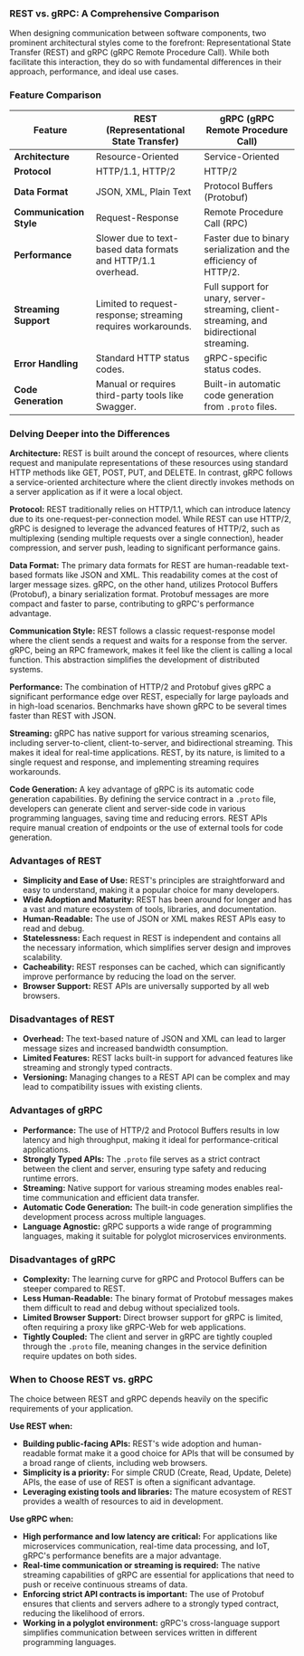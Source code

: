 ### REST vs. gRPC: A Comprehensive Comparison

When designing communication between software components, two prominent architectural styles come to the forefront: Representational State Transfer (REST) and gRPC (gRPC Remote Procedure Call). While both facilitate this interaction, they do so with fundamental differences in their approach, performance, and ideal use cases.

### Feature Comparison

| Feature                 | REST (Representational State Transfer)                       | gRPC (gRPC Remote Procedure Call)                                                        |
| ----------------------- | ------------------------------------------------------------ | ---------------------------------------------------------------------------------------- |
| **Architecture**        | Resource-Oriented                                            | Service-Oriented                                                                         |
| **Protocol**            | HTTP/1.1, HTTP/2                                             | HTTP/2                                                                                   |
| **Data Format**         | JSON, XML, Plain Text                                        | Protocol Buffers (Protobuf)                                                              |
| **Communication Style** | Request-Response                                             | Remote Procedure Call (RPC)                                                              |
| **Performance**         | Slower due to text-based data formats and HTTP/1.1 overhead. | Faster due to binary serialization and the efficiency of HTTP/2.                         |
| **Streaming Support**   | Limited to request-response; streaming requires workarounds. | Full support for unary, server-streaming, client-streaming, and bidirectional streaming. |
| **Error Handling**      | Standard HTTP status codes.                                  | gRPC-specific status codes.                                                              |
| **Code Generation**     | Manual or requires third-party tools like Swagger.           | Built-in automatic code generation from `.proto` files.                                  |

### Delving Deeper into the Differences

**Architecture:** REST is built around the concept of resources, where clients request and manipulate representations of these resources using standard HTTP methods like GET, POST, PUT, and DELETE. In contrast, gRPC follows a service-oriented architecture where the client directly invokes methods on a server application as if it were a local object.

**Protocol:** REST traditionally relies on HTTP/1.1, which can introduce latency due to its one-request-per-connection model. While REST can use HTTP/2, gRPC is designed to leverage the advanced features of HTTP/2, such as multiplexing (sending multiple requests over a single connection), header compression, and server push, leading to significant performance gains.

**Data Format:** The primary data formats for REST are human-readable text-based formats like JSON and XML. This readability comes at the cost of larger message sizes. gRPC, on the other hand, utilizes Protocol Buffers (Protobuf), a binary serialization format. Protobuf messages are more compact and faster to parse, contributing to gRPC's performance advantage.

**Communication Style:** REST follows a classic request-response model where the client sends a request and waits for a response from the server. gRPC, being an RPC framework, makes it feel like the client is calling a local function. This abstraction simplifies the development of distributed systems.

**Performance:** The combination of HTTP/2 and Protobuf gives gRPC a significant performance edge over REST, especially for large payloads and in high-load scenarios. Benchmarks have shown gRPC to be several times faster than REST with JSON.

**Streaming:** gRPC has native support for various streaming scenarios, including server-to-client, client-to-server, and bidirectional streaming. This makes it ideal for real-time applications. REST, by its nature, is limited to a single request and response, and implementing streaming requires workarounds.

**Code Generation:** A key advantage of gRPC is its automatic code generation capabilities. By defining the service contract in a `.proto` file, developers can generate client and server-side code in various programming languages, saving time and reducing errors. REST APIs require manual creation of endpoints or the use of external tools for code generation.

### Advantages of REST

- **Simplicity and Ease of Use:** REST's principles are straightforward and easy to understand, making it a popular choice for many developers.
- **Wide Adoption and Maturity:** REST has been around for longer and has a vast and mature ecosystem of tools, libraries, and documentation.
- **Human-Readable:** The use of JSON or XML makes REST APIs easy to read and debug.
- **Statelessness:** Each request in REST is independent and contains all the necessary information, which simplifies server design and improves scalability.
- **Cacheability:** REST responses can be cached, which can significantly improve performance by reducing the load on the server.
- **Browser Support:** REST APIs are universally supported by all web browsers.

### Disadvantages of REST

- **Overhead:** The text-based nature of JSON and XML can lead to larger message sizes and increased bandwidth consumption.
- **Limited Features:** REST lacks built-in support for advanced features like streaming and strongly typed contracts.
- **Versioning:** Managing changes to a REST API can be complex and may lead to compatibility issues with existing clients.

### Advantages of gRPC

- **Performance:** The use of HTTP/2 and Protocol Buffers results in low latency and high throughput, making it ideal for performance-critical applications.
- **Strongly Typed APIs:** The `.proto` file serves as a strict contract between the client and server, ensuring type safety and reducing runtime errors.
- **Streaming:** Native support for various streaming modes enables real-time communication and efficient data transfer.
- **Automatic Code Generation:** The built-in code generation simplifies the development process across multiple languages.
- **Language Agnostic:** gRPC supports a wide range of programming languages, making it suitable for polyglot microservices environments.

### Disadvantages of gRPC

- **Complexity:** The learning curve for gRPC and Protocol Buffers can be steeper compared to REST.
- **Less Human-Readable:** The binary format of Protobuf messages makes them difficult to read and debug without specialized tools.
- **Limited Browser Support:** Direct browser support for gRPC is limited, often requiring a proxy like gRPC-Web for web applications.
- **Tightly Coupled:** The client and server in gRPC are tightly coupled through the `.proto` file, meaning changes in the service definition require updates on both sides.

### When to Choose REST vs. gRPC

The choice between REST and gRPC depends heavily on the specific requirements of your application.

**Use REST when:**

- **Building public-facing APIs:** REST's wide adoption and human-readable format make it a good choice for APIs that will be consumed by a broad range of clients, including web browsers.
- **Simplicity is a priority:** For simple CRUD (Create, Read, Update, Delete) APIs, the ease of use of REST is often a significant advantage.
- **Leveraging existing tools and libraries:** The mature ecosystem of REST provides a wealth of resources to aid in development.

**Use gRPC when:**

- **High performance and low latency are critical:** For applications like microservices communication, real-time data processing, and IoT, gRPC's performance benefits are a major advantage.
- **Real-time communication or streaming is required:** The native streaming capabilities of gRPC are essential for applications that need to push or receive continuous streams of data.
- **Enforcing strict API contracts is important:** The use of Protobuf ensures that clients and servers adhere to a strongly typed contract, reducing the likelihood of errors.
- **Working in a polyglot environment:** gRPC's cross-language support simplifies communication between services written in different programming languages.
